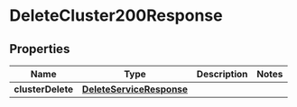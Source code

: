 

# DeleteCluster200Response


## Properties

| Name | Type | Description | Notes |
|------------ | ------------- | ------------- | -------------|
|**clusterDelete** | [**DeleteServiceResponse**](DeleteServiceResponse.md) |  |  |



